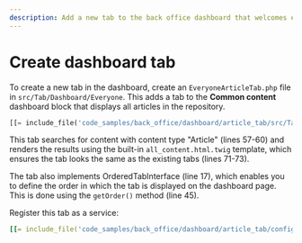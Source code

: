 ```yaml
---
description: Add a new tab to the back office dashboard that welcomes every user after logging in.
---
```


# Create dashboard tab

To create a new tab in the dashboard, create an `EveryoneArticleTab.php` file in `src/Tab/Dashboard/Everyone`.
This adds a tab to the **Common content** dashboard block that displays all articles in the repository.

``` php hl_lines="17 45 57-60 71-73"
[[= include_file('code_samples/back_office/dashboard/article_tab/src/Tab/Dashboard/Everyone/EveryoneArticleTab.php') =]]
```

This tab searches for content with content type "Article" (lines 57-60)
and renders the results using the built-in `all_content.html.twig` template,
which ensures the tab looks the same as the existing tabs (lines 71-73).

The tab also implements OrderedTabInterface (line 17),
which enables you to define the order in which the tab is displayed on the dashboard page.
This is done using the `getOrder()` method (line 45).

Register this tab as a service:

``` yaml
[[= include_file('code_samples/back_office/dashboard/article_tab/config/custom_services.yaml', 0, 7) =]]
```
